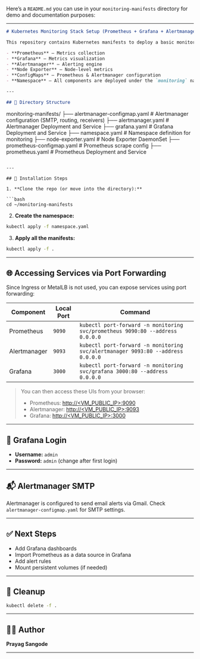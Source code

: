 Here’s a `README.md` you can use in your `monitoring-manifests` directory for demo and documentation purposes:

---

```markdown
# Kubernetes Monitoring Stack Setup (Prometheus + Grafana + Alertmanager + Node Exporter)

This repository contains Kubernetes manifests to deploy a basic monitoring stack on a MicroK8s cluster. The following components are included:

- **Prometheus** – Metrics collection
- **Grafana** – Metrics visualization
- **Alertmanager** – Alerting engine
- **Node Exporter** – Node-level metrics
- **ConfigMaps** – Prometheus & Alertmanager configuration
- **Namespace** – All components are deployed under the `monitoring` namespace

---

## 📁 Directory Structure

```

monitoring-manifests/
├── alertmanager-configmap.yaml      # Alertmanager configuration (SMTP, routing, receivers)
├── alertmanager.yaml                # Alertmanager Deployment and Service
├── grafana.yaml                     # Grafana Deployment and Service
├── namespace.yaml                   # Namespace definition for monitoring
├── node-exporter.yaml               # Node Exporter DaemonSet
├── prometheus-configmap.yaml        # Prometheus scrape config
├── prometheus.yaml                  # Prometheus Deployment and Service

````

---

## 🚀 Installation Steps

1. **Clone the repo (or move into the directory):**

```bash
cd ~/monitoring-manifests
````

2. **Create the namespace:**

```bash
kubectl apply -f namespace.yaml
```

3. **Apply all the manifests:**

```bash
kubectl apply -f .
```

---

## 🌐 Accessing Services via Port Forwarding

Since Ingress or MetalLB is not used, you can expose services using port forwarding:

| Component    | Local Port | Command                                                                         |
| ------------ | ---------- | ------------------------------------------------------------------------------- |
| Prometheus   | `9090`     | `kubectl port-forward -n monitoring svc/prometheus 9090:80 --address 0.0.0.0`   |
| Alertmanager | `9093`     | `kubectl port-forward -n monitoring svc/alertmanager 9093:80 --address 0.0.0.0` |
| Grafana      | `3000`     | `kubectl port-forward -n monitoring svc/grafana 3000:80 --address 0.0.0.0`      |

> You can then access these UIs from your browser:
>
> * Prometheus: [http://\<VM\_PUBLIC\_IP>:9090](http://<VM_PUBLIC_IP>:9090)
> * Alertmanager: [http://\<VM\_PUBLIC\_IP>:9093](http://<VM_PUBLIC_IP>:9093)
> * Grafana: [http://\<VM\_PUBLIC\_IP>:3000](http://<VM_PUBLIC_IP>:3000)

---

## 🔐 Grafana Login

* **Username:** `admin`
* **Password:** `admin` (change after first login)

---

## 📬 Alertmanager SMTP

Alertmanager is configured to send email alerts via Gmail. Check `alertmanager-configmap.yaml` for SMTP settings.

---

## ✅ Next Steps

* Add Grafana dashboards
* Import Prometheus as a data source in Grafana
* Add alert rules
* Mount persistent volumes (if needed)

---

## 🧹 Cleanup

```bash
kubectl delete -f .
```

---

## 🧑‍💻 Author

**Prayag Sangode**

---

```
